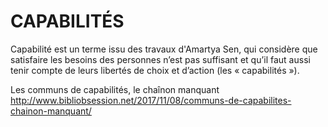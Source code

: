 # CAPABILITÉS

Capabilité est un terme issu des travaux d'Amartya Sen, qui considère que satisfaire les besoins des personnes n’est pas suffisant et qu’il faut aussi tenir compte de leurs libertés de choix et d’action (les « capabilités »). 

Les communs de capabilités, le chaînon manquant
http://www.bibliobsession.net/2017/11/08/communs-de-capabilites-chainon-manquant/
